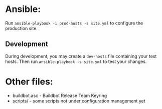 # Ansible:

Run `ansible-playbook -i prod-hosts -s site.yml` to configure the production site.

## Development

During development, you may create a `dev-hosts` file containing your test hosts.
Then run `ansible-playbook -s site.yml` to test your changes.

# Other files:

 * buildbot.asc - Buildbot Release Team Keyring
 * scripts/ - some scripts not under configuration management yet
